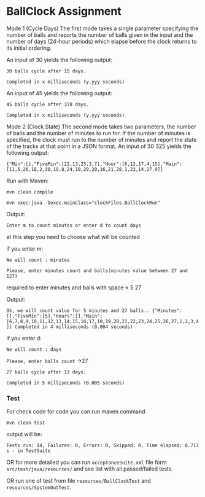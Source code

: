 # BallClock Assignment

Mode 1 (Cycle Days)
The first mode takes a single parameter specifying the number of balls and reports the number of balls given in the input and the number of days (24-hour periods) which elapse before the clock returns to its initial ordering.

An input of 30 yields the following output:

`30 balls cycle after 15 days.`

`Completed in x milliseconds (y.yyy seconds)`

An input of 45 yields the following output:

`45 balls cycle after 378 days.`

`Completed in x milliseconds (y.yyy seconds)`

Mode 2 (Clock State)
The second mode takes two parameters, the number of balls and the number of minutes to run for. If the number of minutes is specified, the clock must run to the number of minutes and report the state of the tracks at that point in a JSON format. An input of 30 325 yields the following output:

`{"Min":[],"FiveMin":[22,13,25,3,7],"Hour":[6,12,17,4,15],"Main":
[11,5,26,18,2,30,19,8,24,10,29,20,16,21,28,1,23,14,27,9]}`

Run with Maven:

`mvn clean compile`

`mvn exec:java -Dexec.mainClass="clockFiles.BallClockRun"`

Output:

`Enter m to count minutes or enter d to count days`

at this step you need to choose what will be counted

if you enter m:

`We will count : minutes`

`Please, enter minutes count and balls(minutes value between 27 and 127)`

required to enter minutes and balls with space-> 5 27

Output:

`Ok, we will count value for 5 minutes and 27 balls..
{"Minutes":[],"FiveMin":[5],"Hours":[],"Main":[6,7,8,9,10,11,12,13,14,15,16,17,18,19,20,21,22,23,24,25,26,27,1,2,3,4]}
Completed in 4 milliseconds (0.004 seconds)`

if you enter d:

`We will count : days`

`Please, enter balls count` ->27

`27 balls cycle after 13 days.`

`Completed in 5 milliseconds (0.005 seconds)`

### Test

For check code for code you can run maven command

`mvn clean test`

output will be: 

`Tests run: 14, Failures: 0, Errors: 0, Skipped: 0, Time elapsed: 0.713 s - in TestSuite`

OR for more detailed you can run `acceptanceSuite.xml` file form `src/test/java/resources/` and see list with all passed/failed tests.  

OR run one of test from file `resources/BallClockTest` and `resources/SystemOutTest`.
